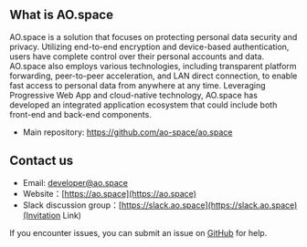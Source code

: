 ## What is AO.space

AO.space is a solution that focuses on protecting personal data security and privacy. Utilizing end-to-end encryption and device-based authentication, users have complete control over their personal accounts and data. AO.space also employs various technologies, including transparent platform forwarding, peer-to-peer acceleration, and LAN direct connection, to enable fast access to personal data from anywhere at any time. Leveraging Progressive Web App and cloud-native technology, AO.space has developed an integrated application ecosystem that could include both front-end and back-end components.

- Main repository: <https://github.com/ao-space/ao.space>

## Contact us

- Email: <developer@ao.space>
- Website：[https://ao.space](https://ao.space)
- Slack discussion group：[https://slack.ao.space](https://slack.ao.space)(Invitation Link)

If you encounter issues, you can submit an issue on [GitHub](https://github.com/ao-space/ao.space) for help.
